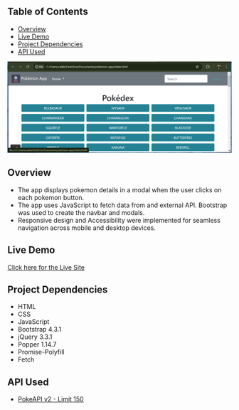 ## Table of Contents

- [Overview](#overview)
- [Live Demo](#live-demo)
- [Project Dependencies](#project-dependencies)
- [API Used](#api-used)

![Screenshot of the live pokemon app](img/Screenshot_of_live_site.png)

## Overview

- The app displays pokemon details in a modal when the user clicks on each pokemon button.
- The app uses JavaScript to fetch data from and external API. Bootstrap was used to create the navbar and modals.
- Responsive design and Accessibility were implemented for seamless navigation across mobile and desktop devices.

## Live Demo

[Click here for the Live Site](https://calebrd33.github.io/pokemon-app/)

## Project Dependencies

- HTML
- CSS
- JavaScript
- Bootstrap 4.3.1
- jQuery 3.3.1
- Popper 1.14.7
- Promise-Polyfill
- Fetch

## API Used

- [PokeAPI v2 - Limit 150](https://pokeapi.co/api/v2/pokemon/?limit=150)